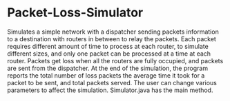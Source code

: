 # Packet-Loss-Simulator
  Simulates a  simple network with a dispatcher sending packets information to a destination with routers in between to relay the packets. Each packet requires different amount of time to process at each router, to simulate different sizes, and only one packet can be processed at a time at each router. Packets get loss when all the routers are fully occupied, and packets are sent from the dispatcher. At the end of the simulation, the program reports the total number of loss packets the average time it took for a packet to be sent, and total packets served. The user can change various parameters to affect the simulation.
Simulator.java has the main method.
